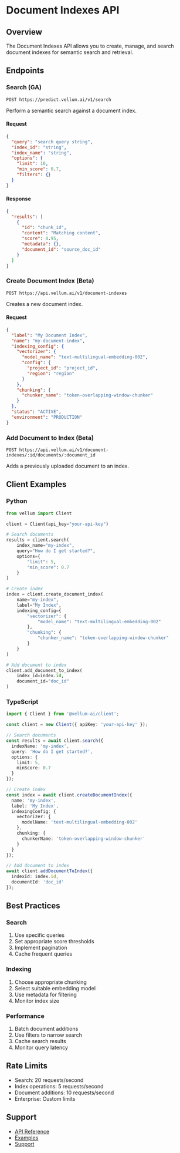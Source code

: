 # Document Indexes API

## Overview
The Document Indexes API allows you to create, manage, and search document indexes for semantic search and retrieval.

## Endpoints

### Search (GA)
```http
POST https://predict.vellum.ai/v1/search
```

Perform a semantic search against a document index.

#### Request
```json
{
  "query": "search query string",
  "index_id": "string",
  "index_name": "string",
  "options": {
    "limit": 10,
    "min_score": 0.7,
    "filters": {}
  }
}
```

#### Response
```json
{
  "results": [
    {
      "id": "chunk_id",
      "content": "Matching content",
      "score": 0.95,
      "metadata": {},
      "document_id": "source_doc_id"
    }
  ]
}
```

### Create Document Index (Beta)
```http
POST https://api.vellum.ai/v1/document-indexes
```

Creates a new document index.

#### Request
```json
{
  "label": "My Document Index",
  "name": "my-document-index",
  "indexing_config": {
    "vectorizer": {
      "model_name": "text-multilingual-embedding-002",
      "config": {
        "project_id": "project_id",
        "region": "region"
      }
    },
    "chunking": {
      "chunker_name": "token-overlapping-window-chunker"
    }
  },
  "status": "ACTIVE",
  "environment": "PRODUCTION"
}
```

### Add Document to Index (Beta)
```http
POST https://api.vellum.ai/v1/document-indexes/:id/documents/:document_id
```

Adds a previously uploaded document to an index.

## Client Examples

### Python
```python
from vellum import Client

client = Client(api_key="your-api-key")

# Search documents
results = client.search(
    index_name="my-index",
    query="How do I get started?",
    options={
        "limit": 5,
        "min_score": 0.7
    }
)

# Create index
index = client.create_document_index(
    name="my-index",
    label="My Index",
    indexing_config={
        "vectorizer": {
            "model_name": "text-multilingual-embedding-002"
        },
        "chunking": {
            "chunker_name": "token-overlapping-window-chunker"
        }
    }
)

# Add document to index
client.add_document_to_index(
    index_id=index.id,
    document_id="doc_id"
)
```

### TypeScript
```typescript
import { Client } from '@vellum-ai/client';

const client = new Client({ apiKey: 'your-api-key' });

// Search documents
const results = await client.search({
  indexName: 'my-index',
  query: 'How do I get started?',
  options: {
    limit: 5,
    minScore: 0.7
  }
});

// Create index
const index = await client.createDocumentIndex({
  name: 'my-index',
  label: 'My Index',
  indexingConfig: {
    vectorizer: {
      modelName: 'text-multilingual-embedding-002'
    },
    chunking: {
      chunkerName: 'token-overlapping-window-chunker'
    }
  }
});

// Add document to index
await client.addDocumentToIndex({
  indexId: index.id,
  documentId: 'doc_id'
});
```

## Best Practices

### Search
1. Use specific queries
2. Set appropriate score thresholds
3. Implement pagination
4. Cache frequent queries

### Indexing
1. Choose appropriate chunking
2. Select suitable embedding model
3. Use metadata for filtering
4. Monitor index size

### Performance
1. Batch document additions
2. Use filters to narrow search
3. Cache search results
4. Monitor query latency

## Rate Limits
- Search: 20 requests/second
- Index operations: 5 requests/second
- Document additions: 10 requests/second
- Enterprise: Custom limits

## Support
- [API Reference](https://docs.vellum.ai/api/document-indexes)
- [Examples](https://github.com/vellum-ai/examples)
- [Support](https://support.vellum.ai) 